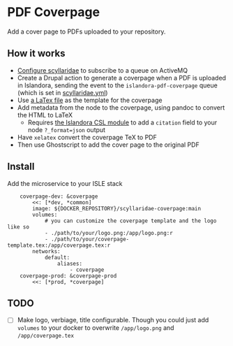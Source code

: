 # PDF Coverpage

Add a cover page to PDFs uploaded to your repository.

## How it works

- [Configure scyllaridae](scyllaridae.yml) to subscribe to a queue on ActiveMQ
- Create a Drupal action to generate a coverpage when a PDF is uploaded in Islandora, sending the event to the `islandora-pdf-coverpage` queue (which is set in [scyllaridae.yml](scyllaridae.yml))
- Use [a LaTex file](./coverpage.tex) as the template for the coverpage
- Add metadata from the node to the coverpage, using pandoc to convert the HTML to LaTeX
  - Requires [the Islandora CSL module](https://www.drupal.org/project/islandora_csl) to add a `citation` field to your node `?_format=json` output
- Have `xelatex` convert the coverpage TeX to PDF
- Then use Ghostscript to add the cover page to the original PDF

## Install

Add the microservice to your ISLE stack

```
    coverpage-dev: &coverpage
        <<: [*dev, *common]
        image: ${DOCKER_REPOSITORY}/scyllaridae-coverpage:main
        volumes:
            # you can customize the coverpage template and the logo like so
            - ./path/to/your/logo.png:/app/logo.png:r
            - ./path/to/your/coverpage-template.tex:/app/coverpage.tex:r
        networks:
            default:
                aliases:
                    - coverpage
    coverpage-prod: &coverpage-prod
        <<: [*prod, *coverpage]
```

## TODO

- [ ] Make logo, verbiage, title configurable. Though you could just add `volumes` to your docker to overwrite `/app/logo.png` and `/app/coverpage.tex`
